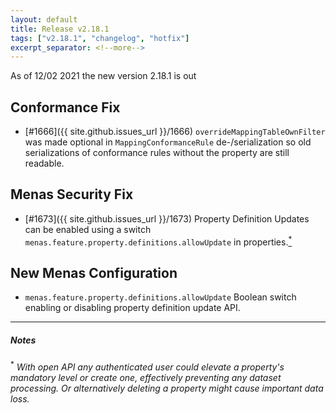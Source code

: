 ```yaml
---
layout: default
title: Release v2.18.1
tags: ["v2.18.1", "changelog", "hotfix"]
excerpt_separator: <!--more-->
---
```


As of 12/02 2021 the new version 2.18.1 is out
<!--more-->

## Conformance Fix

- [#1666]({{ site.github.issues_url }}/1666) `overrideMappingTableOwnFilter` was made optional in `MappingConformanceRule` de-/serialization so old serializations of conformance rules without the property are still readable.

## Menas Security Fix

- [#1673]({{ site.github.issues_url }}/1673) Property Definition Updates can be enabled using a switch `menas.feature.property.definitions.allowUpdate` in properties.[<sup>*</sup>](#note1)
 
## New Menas Configuration

* `menas.feature.property.definitions.allowUpdate` Boolean switch enabling or disabling property definition update API.


---

##### Notes

 <sup>*</sup> _<a id="note1"></a> With open API any authenticated user could elevate a property's mandatory level or create one, effectively preventing 
any dataset processing. Or alternatively deleting a property might cause important data loss._
